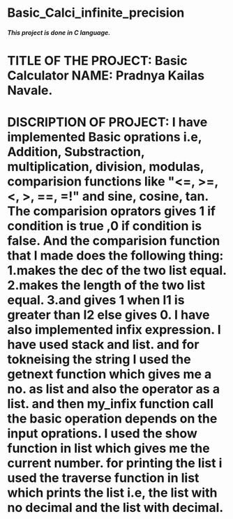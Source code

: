 # Basic_Calci_infinite_precision
##### This project is done in C language.
# TITLE OF THE PROJECT: Basic Calculator NAME: Pradnya Kailas Navale. 
# DISCRIPTION OF PROJECT: I have implemented Basic oprations i.e, Addition, Substraction, multiplication, division, modulas, comparision functions like "&lt;=, >=, &lt;, >, ==, =!" and sine, cosine, tan. The comparision oprators gives 1 if condition is true ,0 if condition is false. And the comparision function that I made does the following thing: 1.makes the dec of the two list equal. 2.makes the length of the two list equal. 3.and gives 1 when l1 is greater than l2 else gives 0. I have also implemented infix expression. I have used stack and list. and for tokneising the string I used the getnext function which gives me a no. as list and also the operator as a list. and then my_infix function call the basic operation depends on the input oprations. I used the show function in list which gives me the current number. for printing the list i used the traverse function in list which prints the list i.e, the list with no decimal and the list with decimal.
